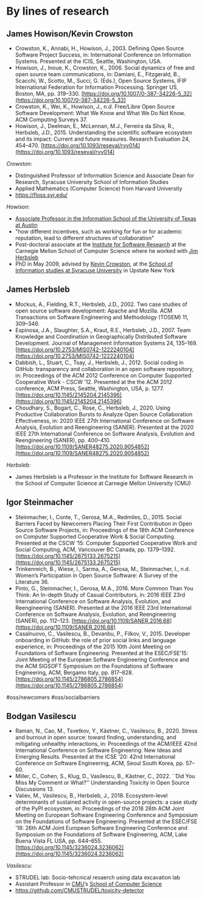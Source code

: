 # By lines of research

## James Howison/Kevin Crowston

- Crowston, K., Annabi, H., Howison, J., 2003. Defining Open Source Software Project Success, in: International Conference on Information Systems. Presented at the ICIS, Seattle, Washington, USA.
- Howison, J., Inoue, K., Crowston, K., 2006. Social dynamics of free and open source team communications, in: Damiani, E., Fitzgerald, B., Scacchi, W., Scotto, M., Succi, G. (Eds.), Open Source Systems, IFIP International Federation for Information Processing. Springer US, Boston, MA, pp. 319–330. [https://doi.org/10.1007/0-387-34226-5_32](https://doi.org/10.1007/0-387-34226-5_32)
- Crowston, K., Wei, K., Howison, J., n.d. Free/Libre Open Source Software Development: What We Know and What We Do Not Know. ACM Computing Surveys 37.
- Howison, J., Deelman, E., McLennan, M.J., Ferreira da Silva, R., Herbsleb, J.D., 2015. Understanding the scientific software ecosystem and its impact: Current and future measures. Research Evaluation 24, 454–470. [https://doi.org/10.1093/reseval/rvv014](https://doi.org/10.1093/reseval/rvv014)

*Crowston:*
 - Distinguished Professor of Information Science and Associate Dean for Research,   Syracuse University School of Information Studies
 - Applied Mathematics (Computer Science) from Harvard University
 - https://floss.syr.edu/

*Howison:*
- [Associate Professor in the Information School of the University of Texas at Austin](https://www.ischool.utexas.edu/people/person_details.php?PersonID=175)
- "how different incentives, such as working for fun or for academic reputation, lead to different structures of collaboration"
- Post-doctoral associate at the [Institute for Software Research](http://www.isri.cmu.edu/) at the Carnegie Mellon School of Computer Science where he worked with [Jim Herbsleb](http://conway.isri.cmu.edu/~jdh/)
- PhD in May 2009, advised by [Kevin Crowston](http://crowston.syr.edu), at the [School of Information studies at Syracuse University](http://www.ischool.syr.edu) in Upstate New York

## James Herbsleb

- Mockus, A., Fielding, R.T., Herbsleb, J.D., 2002. Two case studies of open source software development: Apache and Mozilla. ACM Transactions on Software Engineering and Methodology (TOSEM) 11, 309–346.
-  Espinosa, J.A., Slaughter, S.A., Kraut, R.E., Herbsleb, J.D., 2007. Team Knowledge and Coordination in Geographically Distributed Software Development. Journal of Management Information Systems 24, 135–169. [https://doi.org/10.2753/MIS0742-1222240104](https://doi.org/10.2753/MIS0742-1222240104)
- Dabbish, L., Stuart, C., Tsay, J., Herbsleb, J., 2012. Social coding in GitHub: transparency and collaboration in an open software repository, in: Proceedings of the ACM 2012 Conference on Computer Supported Cooperative Work - CSCW ’12. Presented at the the ACM 2012 conference, ACM Press, Seattle, Washington, USA, p. 1277. [https://doi.org/10.1145/2145204.2145396](https://doi.org/10.1145/2145204.2145396)
- Choudhary, S., Bogart, C., Rose, C., Herbsleb, J., 2020. Using Productive Collaboration Bursts to Analyze Open Source Collaboration Effectiveness, in: 2020 IEEE 27th International Conference on Software Analysis, Evolution and Reengineering (SANER). Presented at the 2020 IEEE 27th International Conference on Software Analysis, Evolution and Reengineering (SANER), pp. 400–410. [https://doi.org/10.1109/SANER48275.2020.9054852](https://doi.org/10.1109/SANER48275.2020.9054852)

*Herbsleb:*
- James Herbsleb is a Professor in the Institute for Software Research in the School of Computer Science at Carnegie Mellon University (CMU)


## Igor Steinmacher

- Steinmacher, I., Conte, T., Gerosa, M.A., Redmiles, D., 2015. Social Barriers Faced by Newcomers Placing Their First Contribution in Open Source Software Projects, in: Proceedings of the 18th ACM Conference on Computer Supported Cooperative Work & Social Computing. Presented at the CSCW ’15: Computer Supported Cooperative Work and Social Computing, ACM, Vancouver BC Canada, pp. 1379–1392. [https://doi.org/10.1145/2675133.2675215](https://doi.org/10.1145/2675133.2675215)
- Trinkenreich, B., Wiese, I., Sarma, A., Gerosa, M., Steinmacher, I., n.d. Women’s Participation in Open Source Software: A Survey of the Literature 36.
- Pinto, G., Steinmacher, I., Gerosa, M.A., 2016. More Common Than You Think: An In-depth Study of Casual Contributors, in: 2016 IEEE 23rd International Conference on Software Analysis, Evolution, and Reengineering (SANER). Presented at the 2016 IEEE 23rd International Conference on Software Analysis, Evolution, and Reengineering (SANER), pp. 112–123. [https://doi.org/10.1109/SANER.2016.68](https://doi.org/10.1109/SANER.2016.68)
- Casalnuovo, C., Vasilescu, B., Devanbu, P., Filkov, V., 2015. Developer onboarding in GitHub: the role of prior social links and language experience, in: Proceedings of the 2015 10th Joint Meeting on Foundations of Software Engineering. Presented at the ESEC/FSE’15: Joint Meeting of the European Software Engineering Conference and the ACM SIGSOFT Symposium on the Foundations of Software Engineering, ACM, Bergamo Italy, pp. 817–828. [https://doi.org/10.1145/2786805.2786854](https://doi.org/10.1145/2786805.2786854)

#oss/newcomers #oss/socialbarriers




## Bodgan Vasilescu

- Raman, N., Cao, M., Tsvetkov, Y., Kästner, C., Vasilescu, B., 2020. Stress and burnout in open source: toward finding, understanding, and mitigating unhealthy interactions, in: Proceedings of the ACM/IEEE 42nd International Conference on Software Engineering: New Ideas and Emerging Results. Presented at the ICSE ’20: 42nd International Conference on Software Engineering, ACM, Seoul South Korea, pp. 57–60. 
- Miller, C., Cohen, S., Klug, D., Vasilescu, B., Kästner, C., 2022. ``Did You Miss My Comment or What?’’ Understanding Toxicity in Open Source Discussions 13.
- Valiev, M., Vasilescu, B., Herbsleb, J., 2018. Ecosystem-level determinants of sustained activity in open-source projects: a case study of the PyPI ecosystem, in: Proceedings of the 2018 26th ACM Joint Meeting on European Software Engineering Conference and Symposium on the Foundations of Software Engineering. Presented at the ESEC/FSE ’18: 26th ACM Joint European Software Engineering Conference and Symposium on the Foundations of Software Engineering, ACM, Lake Buena Vista FL USA, pp. 644–655. [https://doi.org/10.1145/3236024.3236062](https://doi.org/10.1145/3236024.3236062)

*Vasilescu:*
- STRUDEL lab: Socio-tehcnical resaerch using data excavation lab
- Assistant Professor in [CMU](http://www.cmu.edu)’s [School of Computer Science](http://scs.cmu.edu)
- https://github.com/CMUSTRUDEL/toxicity-detector